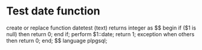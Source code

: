 # Test date function

<file sql>
create or replace function datetest (text) returns integer as $$
begin
     if ($1 is null) then
         return 0;
     end if;
     perform $1::date;
     return 1;
exception when others then
     return 0;
end;
$$ language plpgsql;
</file>
